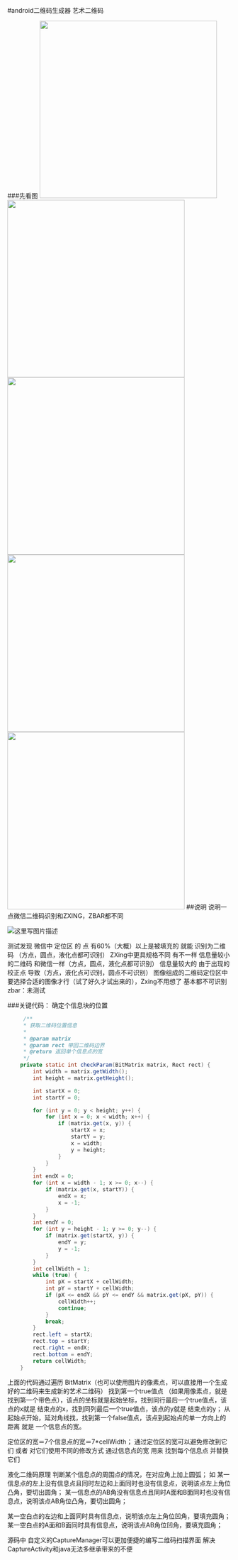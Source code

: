 #android二维码生成器 艺术二维码

###先看图
<img src="http://img.blog.csdn.net/20160420030537857" width="400px" />
<img src="http://img.blog.csdn.net/20160420030628714" width="400px" />
<img src="http://img.blog.csdn.net/20160420030704640" width="400px" />
<img src="http://img.blog.csdn.net/20160420030752078" width="400px" />
<img src="http://img.blog.csdn.net/20160420030821001" width="400px" />
##说明
说明一点微信二维码识别和ZXING，ZBAR都不同 

![这里写图片描述](http://img.blog.csdn.net/20160420033220427)

测试发现 
微信中 定位区 的 点 有60%（大概）以上是被填充的 就能 识别为二维码 （方点，圆点，液化点都可识别）
ZXing中更具规格不同 有不一样 信息量较小的二维码 和微信一样（方点，圆点，液化点都可识别）
信息量较大的 由于出现的校正点 导致（方点，液化点可识别，圆点不可识别）
图像组成的二维码定位区中要选择合适的图像才行（试了好久才试出来的），Zxing不用想了 基本都不可识别
zbar：未测试


###关键代码：
确定个信息块的位置
``` java
     /**
     * 获取二维码位置信息
     *
     * @param matrix
     * @param rect 带回二维码边界
     * @return 返回单个信息点的宽
     */
    private static int checkParam(BitMatrix matrix, Rect rect) {
        int width = matrix.getWidth();
        int height = matrix.getHeight();

        int startX = 0;
        int startY = 0;

        for (int y = 0; y < height; y++) {
            for (int x = 0; x < width; x++) {
                if (matrix.get(x, y)) {
                    startX = x;
                    startY = y;
                    x = width;
                    y = height;
                }
            }
        }
        int endX = 0;
        for (int x = width - 1; x >= 0; x--) {
            if (matrix.get(x, startY)) {
                endX = x;
                x = -1;
            }
        }
        int endY = 0;
        for (int y = height - 1; y >= 0; y--) {
            if (matrix.get(startX, y)) {
                endY = y;
                y = -1;
            }
        }
        int cellWidth = 1;
        while (true) {
            int pX = startX + cellWidth;
            int pY = startY + cellWidth;
            if (pX <= endX && pY <= endY && matrix.get(pX, pY)) {
                cellWidth++;
                continue;
            }
            break;
        }
        rect.left = startX;
        rect.top = startY;
        rect.right = endX;
        rect.bottom = endY;
        return cellWidth;
    }
```
上面的代码通过遍历 BitMatrix（也可以使用图片的像素点，可以直接用一个生成好的二维码来生成新的艺术二维码） 找到第一个true值点 （如果用像素点，就是找到第一个带色点），该点的坐标就是起始坐标，找到同行最后一个true值点，该点的x就是 结束点的x，找到同列最后一个true值点，该点的y就是 结束点的y；
从起始点开始，延对角线找，找到第一个false值点，该点到起始点的单一方向上的距离 就是 一个信息点的宽。

定位区的宽＝7个信息点的宽＝7*cellWidth；
通过定位区的宽可以避免修改到它们 或者 对它们使用不同的修改方式
通过信息点的宽 用来 找到每个信息点 并替换它们

液化二维码原理
判断某个信息点的周围点的情况，在对应角上加上圆弧；
如
某一信息点的左上没有信息点且同时左边和上面同时也没有信息点，说明该点左上角位凸角，要切出圆角；
某一信息点的AB角没有信息点且同时A面和B面同时也没有信息点，说明该点AB角位凸角，要切出圆角；

某一空白点的左边和上面同时具有信息点，说明该点左上角位凹角，要填充圆角；
某一空白点的A面和B面同时具有信息点，说明该点AB角位凹角，要填充圆角；


源码中 自定义的CaptureManager可以更加便捷的编写二维码扫描界面 解决CaptureActivity和java无法多继承带来的不便
